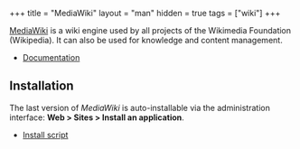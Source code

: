 +++
title = "MediaWiki"
layout = "man"
hidden = true
tags = ["wiki"]
+++

[MediaWiki](https://www.mediawiki.org/wiki/MediaWiki) is a wiki engine used by all projects of the Wikimedia Foundation (Wikipedia). It can also be used for knowledge and content management.

- [Documentation](https://www.mediawiki.org/wiki/Manual:Contents)

## Installation

The last version of *MediaWiki* is auto-installable via the administration interface: **Web > Sites > Install an application**.

- [Install script](https://admin.alwaysdata.com/site/application/script/5/detail/)
